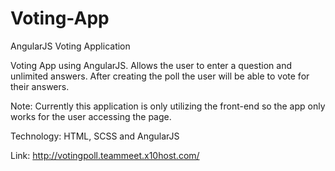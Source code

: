 # Voting-App
AngularJS Voting Application

Voting App using AngularJS. Allows the user to enter a question and unlimited answers. After creating the poll the user will be able to vote for their answers.

Note: Currently this application is only utilizing the front-end so the app only works for the user accessing the page. 

Technology: HTML, SCSS and AngularJS

Link: http://votingpoll.teammeet.x10host.com/
